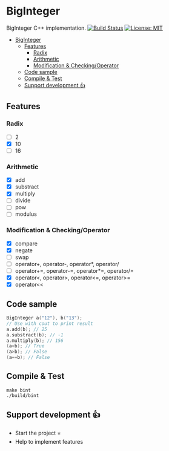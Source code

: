 # BigInteger
BigInteger C++ implementation. [![Build Status](https://travis-ci.org/thibDev/BigInteger.svg?branch=master)](https://travis-ci.org/thibDev/BigInteger) [![License: MIT](https://img.shields.io/badge/License-MIT-blue.svg)](https://opensource.org/licenses/MIT)

- [BigInteger](#biginteger)
    - [Features](#features)
        - [Radix](#radix)
        - [Arithmetic](#arithmetic)
        - [Modification & Checking/Operator](#modification--checkingoperator)
    - [Code sample](#code-sample)
    - [Compile & Test](#compile--test)
    - [Support development :+1:](#support-development-1)

## Features
### Radix

- [ ] 2
- [x] 10
- [ ] 16

### Arithmetic

- [x] add
- [x] substract
- [x] multiply
- [ ] divide
- [ ] pow
- [ ] modulus

### Modification & Checking/Operator

- [x] compare
- [x] negate
- [ ] swap
- [ ] operator+, operator-, operator*, operator/
- [ ] operator+=, operator-=, operator*=, operator/=
- [x] operator<, operator>, operator<=, operator>=
- [x] operator<<

## Code sample

```cpp
BigInteger a("12"), b("13");
// Use with cout to print result
a.add(b); // 25
a.substract(b); // -1
a.multiply(b); // 156
(a<b); // True
(a>b); // False
(a==b); // False
```

## Compile & Test

```shell
make bint
./build/bint
```

## Support development :+1:

- Start the project :star:
- Help to implement features
